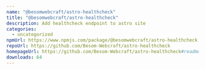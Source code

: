 ```yaml
---
name: "@besomwebcraft/astro-healthcheck"
title: "@besomwebcraft/astro-healthcheck"
description: Add healthcheck endpoint to astro site
categories:
  - uncategorized
npmUrl: https://www.npmjs.com/package/@besomwebcraft/astro-healthcheck
repoUrl: https://github.com/Besom-Webcraft/astro-healthcheck
homepageUrl: https://github.com/Besom-Webcraft/astro-healthcheck#readme
downloads: 64
---
```

